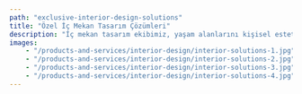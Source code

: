 ```yaml
---
path: "exclusive-interior-design-solutions"
title: "Özel İç Mekan Tasarım Çözümleri"
description: "İç mekan tasarım ekibimiz, yaşam alanlarını kişisel estetik anlayışınızı zarif bir şekilde yansıtan özel yaşam alanlarına ustalıkla dönüştürür. Detaylara gösterdiğimiz titiz özen ve yaratıcı uzmanlığımızla, yetenekli tasarımcılarımız sadece çevrenizi geliştirmekle kalmayıp, aynı zamanda günlük deneyiminizi kusursuz zarafet ve amaca yönelik tasarımla yükselten işlevsel ve sofistike iç mekanlar oluşturur."
images:
    - "/products-and-services/interior-design/interior-solutions-1.jpg"
    - "/products-and-services/interior-design/interior-solutions-2.jpg"
    - "/products-and-services/interior-design/interior-solutions-3.jpg"
    - "/products-and-services/interior-design/interior-solutions-4.jpg"
---
```

